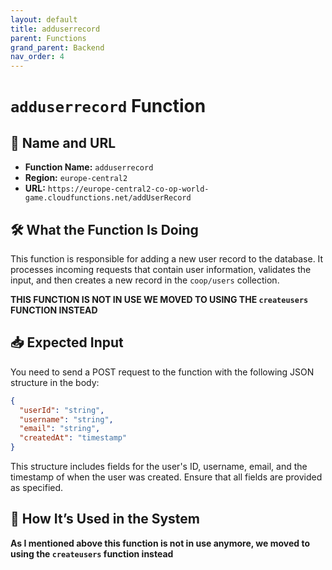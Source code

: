 ```yaml
---
layout: default
title: adduserrecord
parent: Functions
grand_parent: Backend
nav_order: 4
---
```


# `adduserrecord` Function

## 🔗 Name and URL

- **Function Name:** `adduserrecord`
- **Region:** `europe-central2`
- **URL:** `https://europe-central2-co-op-world-game.cloudfunctions.net/addUserRecord`

## 🛠️ What the Function Is Doing

This function is responsible for adding a new user record to the database. It processes incoming requests that contain user information, validates the input, and then creates a new record in the `coop/users` collection.

**THIS FUNCTION IS NOT IN USE WE MOVED TO USING THE `createusers` FUNCTION INSTEAD**

## 📥 Expected Input

You need to send a POST request to the function with the following JSON structure in the body:

```json
{
  "userId": "string",
  "username": "string",
  "email": "string",
  "createdAt": "timestamp"
}
```

This structure includes fields for the user's ID, username, email, and the timestamp of when the user was created. Ensure that all fields are provided as specified.

## 🔄 How It’s Used in the System

**As I mentioned above this function is not in use anymore, we moved to using the `createusers` function instead**
